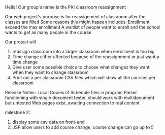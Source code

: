Hello!
Our group's name is the PKI classroom reassignment 

Our web project's purpose is for reassignment of classroom after the classes are filled
Some reasons this might happen includes:
  Enrollment exceed the max enrollment
  A waitlist of people want to enroll and the school wants to get as many people in the course

Our project will 
1. reassign classroom into a larger classroom when enrollment is too big
2. Time change either affected because of the reassignment or just want a time change
3. Give user some possible choice to choose what changes they want when they want to change classroom
4. Print out a per classroom CSV files which will show all the courses per classroom 

Release Notes-
Local Copies of Schedule files in program
Parser functioning with single document tester, should work with multidocument but untested
Web pages exist, awaiting connection to real content

milestone 2:
1. display some csv data on front-end
2. JSP allow users to add course change, course change can go up to 5
